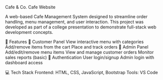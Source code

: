Cafe & Co.
Cafe Website

A web-based Cafe Management System designed to streamline order handling, menu management, and user interaction. This project was developed as part of a college presentation to demonstrate full-stack web development concepts.

📌 Features
🛒 Customer Panel
View interactive menu with categories
Add/remove items from the cart
Place and track orders
🔧 Admin Panel
Add/edit/remove menu items
View and manage customer orders
Monitor sales reports (basic)
🔐 Authentication
User login/signup
Admin login with dashboard access

💻 Tech Stack
Frontend: HTML, CSS, JavaScript, Bootstrap
Tools: VS Code

